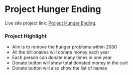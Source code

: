 # Project Hunger Ending

Live site project link: [Project Hunger Ending](https://project-hunger-ending.netlify.app/).

### Project Highlight

* Aim is to remove the hunger problems within 2030
* All the billionaires will donate money each year
* Each person can donate many times in one year
* Donate button will show total donated money in the cart
* Donate button will also show the list of names



